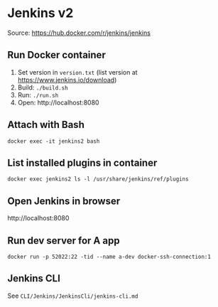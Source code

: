 # Jenkins v2

Source: https://hub.docker.com/r/jenkins/jenkins

## Run Docker container
1. Set version in `version.txt` (list version at https://www.jenkins.io/download)
2. Build: `./build.sh`
3. Run: `./run.sh`
4. Open: http://localhost:8080

## Attach with Bash
`docker exec -it jenkins2 bash`

## List installed plugins in container
`docker exec jenkins2 ls -l /usr/share/jenkins/ref/plugins`

## Open Jenkins in browser
http://localhost:8080

## Run dev server for A app
`docker run -p 52022:22 -tid --name a-dev docker-ssh-connection:1`

## Jenkins CLI
See `CLI/Jenkins/JenkinsCli/jenkins-cli.md`
